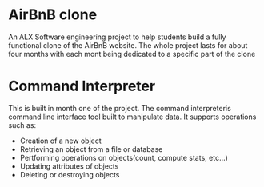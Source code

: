 # AirBnB clone
An ALX Software engineering project to help students build a fully functional clone of the AirBnB
website. The whole project lasts for about four months with each mont being dedicated to a specific part of the clone

# Command Interpreter
This is built in month one of the project.
The command interpreteris  command line interface tool built to manipulate data. It supports operations such as:
* Creation of a new object
* Retrieving an object from a file or database
* Pertforming operations on objects(count, compute stats, etc…)
* Updating attributes of objects
* Deleting or destroying objects
